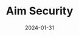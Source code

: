 ---  
layout: startup_page  
title: "Aim Security"  
id: "aim.security"  
permalink: "/aimsecurityaim.security01312024/"  
website: "https://www.aim.security"  
funding_round: "Seed"  
funding_amount: "$10M"  
investors: "YL Ventures, CCL (Cyber Club London), founders of WIZ, angel investors from Google, Proofpoint and Palo Alto Networks"  
about: "Aim Security provides a comprehensive GenAI security platform for enterprises. It offers a holistic solution to manage the risks associated with generative AI adoption, allowing businesses to leverage the technology securely and effectively. The platform provides visibility, control, and proactive protection across various GenAI use cases."  
markets: "Cybersecurity, AI, Generative AI"  
hq: "Tel Aviv, Israel"  
founded_year: "2022"  
linkedin: "https://www.linkedin.com/company/aimsecurity/"  
twitter: "https://twitter.com/Aim_Security_"  
instagram: ""  
facebook: ""  
crunchbase: "https://www.crunchbase.com/organization/aim-security"  
pitchbook: "https://pitchbook.com/profiles/company/571415-50"  

date_display: "31-Jan-2024"  
date: "2024-01-31"

# SEO Optimization  
meta_title: "Aim Security - Seed Funding ($10M)"  
meta_description: "Aim Security, Aim Security provides a comprehensive GenAI security platform for enterprises. It offers a holistic solution to manage the risks associated with gener..."  
meta_keywords: "Aim Security, Cybersecurity, AI, Generative AI, Seed funding"  
canonical_url: "https://startup.projectstartups.com/aimsecurityaim.security01312024/"  
---